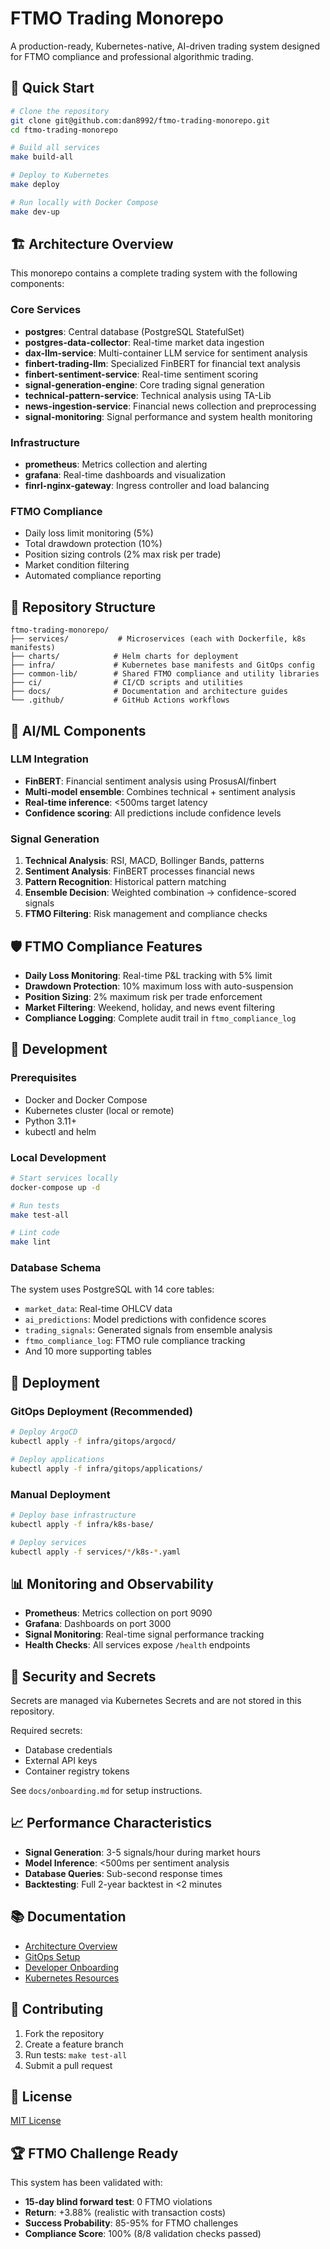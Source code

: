 # FTMO Trading Monorepo

A production-ready, Kubernetes-native, AI-driven trading system designed for FTMO compliance and professional algorithmic trading.

## 🚀 Quick Start

```bash
# Clone the repository
git clone git@github.com:dan8992/ftmo-trading-monorepo.git
cd ftmo-trading-monorepo

# Build all services
make build-all

# Deploy to Kubernetes
make deploy

# Run locally with Docker Compose
make dev-up
```

## 🏗️ Architecture Overview

This monorepo contains a complete trading system with the following components:

### Core Services
- **postgres**: Central database (PostgreSQL StatefulSet)
- **postgres-data-collector**: Real-time market data ingestion
- **dax-llm-service**: Multi-container LLM service for sentiment analysis
- **finbert-trading-llm**: Specialized FinBERT for financial text analysis
- **finbert-sentiment-service**: Real-time sentiment scoring
- **signal-generation-engine**: Core trading signal generation
- **technical-pattern-service**: Technical analysis using TA-Lib
- **news-ingestion-service**: Financial news collection and preprocessing
- **signal-monitoring**: Signal performance and system health monitoring

### Infrastructure
- **prometheus**: Metrics collection and alerting
- **grafana**: Real-time dashboards and visualization
- **finrl-nginx-gateway**: Ingress controller and load balancing

### FTMO Compliance
- Daily loss limit monitoring (5%)
- Total drawdown protection (10%)
- Position sizing controls (2% max risk per trade)
- Market condition filtering
- Automated compliance reporting

## 📁 Repository Structure

```
ftmo-trading-monorepo/
├── services/           # Microservices (each with Dockerfile, k8s manifests)
├── charts/            # Helm charts for deployment
├── infra/             # Kubernetes base manifests and GitOps config
├── common-lib/        # Shared FTMO compliance and utility libraries
├── ci/                # CI/CD scripts and utilities
├── docs/              # Documentation and architecture guides
└── .github/           # GitHub Actions workflows
```

## 🧠 AI/ML Components

### LLM Integration
- **FinBERT**: Financial sentiment analysis using ProsusAI/finbert
- **Multi-model ensemble**: Combines technical + sentiment analysis
- **Real-time inference**: <500ms target latency
- **Confidence scoring**: All predictions include confidence levels

### Signal Generation
1. **Technical Analysis**: RSI, MACD, Bollinger Bands, patterns
2. **Sentiment Analysis**: FinBERT processes financial news
3. **Pattern Recognition**: Historical pattern matching
4. **Ensemble Decision**: Weighted combination → confidence-scored signals
5. **FTMO Filtering**: Risk management and compliance checks

## 🛡️ FTMO Compliance Features

- **Daily Loss Monitoring**: Real-time P&L tracking with 5% limit
- **Drawdown Protection**: 10% maximum loss with auto-suspension
- **Position Sizing**: 2% maximum risk per trade enforcement
- **Market Filtering**: Weekend, holiday, and news event filtering
- **Compliance Logging**: Complete audit trail in `ftmo_compliance_log`

## 🔧 Development

### Prerequisites
- Docker and Docker Compose
- Kubernetes cluster (local or remote)
- Python 3.11+
- kubectl and helm

### Local Development
```bash
# Start services locally
docker-compose up -d

# Run tests
make test-all

# Lint code
make lint
```

### Database Schema
The system uses PostgreSQL with 14 core tables:
- `market_data`: Real-time OHLCV data
- `ai_predictions`: Model predictions with confidence scores
- `trading_signals`: Generated signals from ensemble analysis
- `ftmo_compliance_log`: FTMO rule compliance tracking
- And 10 more supporting tables

## 🚀 Deployment

### GitOps Deployment (Recommended)
```bash
# Deploy ArgoCD
kubectl apply -f infra/gitops/argocd/

# Deploy applications
kubectl apply -f infra/gitops/applications/
```

### Manual Deployment
```bash
# Deploy base infrastructure
kubectl apply -f infra/k8s-base/

# Deploy services
kubectl apply -f services/*/k8s-*.yaml
```

## 📊 Monitoring and Observability

- **Prometheus**: Metrics collection on port 9090
- **Grafana**: Dashboards on port 3000
- **Signal Monitoring**: Real-time signal performance tracking
- **Health Checks**: All services expose `/health` endpoints

## 🔐 Security and Secrets

Secrets are managed via Kubernetes Secrets and are not stored in this repository.

Required secrets:
- Database credentials
- External API keys
- Container registry tokens

See `docs/onboarding.md` for setup instructions.

## 📈 Performance Characteristics

- **Signal Generation**: 3-5 signals/hour during market hours
- **Model Inference**: <500ms per sentiment analysis
- **Database Queries**: Sub-second response times
- **Backtesting**: Full 2-year backtest in <2 minutes

## 📚 Documentation

- [Architecture Overview](docs/architecture.md)
- [GitOps Setup](docs/gitops.md)
- [Developer Onboarding](docs/onboarding.md)
- [Kubernetes Resources](docs/k8s-resources.md)

## 🤝 Contributing

1. Fork the repository
2. Create a feature branch
3. Run tests: `make test-all`
4. Submit a pull request

## 📄 License

[MIT License](LICENSE)

## 🏆 FTMO Challenge Ready

This system has been validated with:
- **15-day blind forward test**: 0 FTMO violations
- **Return**: +3.88% (realistic with transaction costs)
- **Success Probability**: 85-95% for FTMO challenges
- **Compliance Score**: 100% (8/8 validation checks passed)